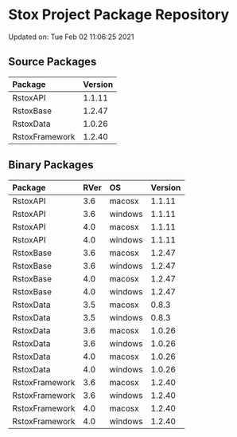 # Stox Project Package Repository


Updated on: Tue Feb 02 11:06:25 2021
## Source Packages

|Package        |Version |
|:--------------|:-------|
|RstoxAPI       |1.1.11  |
|RstoxBase      |1.2.47  |
|RstoxData      |1.0.26  |
|RstoxFramework |1.2.40  |

## Binary Packages

|Package        |RVer |OS      |Version |
|:--------------|:----|:-------|:-------|
|RstoxAPI       |3.6  |macosx  |1.1.11  |
|RstoxAPI       |3.6  |windows |1.1.11  |
|RstoxAPI       |4.0  |macosx  |1.1.11  |
|RstoxAPI       |4.0  |windows |1.1.11  |
|RstoxBase      |3.6  |macosx  |1.2.47  |
|RstoxBase      |3.6  |windows |1.2.47  |
|RstoxBase      |4.0  |macosx  |1.2.47  |
|RstoxBase      |4.0  |windows |1.2.47  |
|RstoxData      |3.5  |macosx  |0.8.3   |
|RstoxData      |3.5  |windows |0.8.3   |
|RstoxData      |3.6  |macosx  |1.0.26  |
|RstoxData      |3.6  |windows |1.0.26  |
|RstoxData      |4.0  |macosx  |1.0.26  |
|RstoxData      |4.0  |windows |1.0.26  |
|RstoxFramework |3.6  |macosx  |1.2.40  |
|RstoxFramework |3.6  |windows |1.2.40  |
|RstoxFramework |4.0  |macosx  |1.2.40  |
|RstoxFramework |4.0  |windows |1.2.40  |
